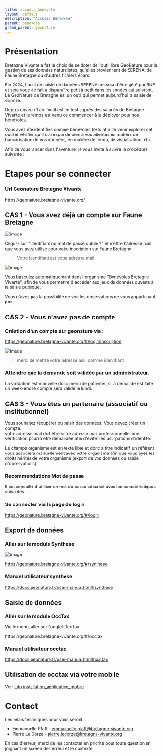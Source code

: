 ```yaml
---
title: accueil_benevole
layout: default
description: "Accueil Benevole"
parent: benevole
grand_parent: geonature
---
```

# Présentation

Bretagne Vivante a fait le choix de se doter de l'outil libre GeoNature pour la gestion de ses données naturalistes, qu'elles proviennent de SERENA, de Faune Bretagne ou d'autres fichiers épars. 

Fin 2024, l'outil de saisie de données SERENA cessera d'être géré par RNF et sera voué de fait à disparaître petit à petit dans les années qui suivront. 
Le GeoNature de Bretagne est un outil qui permet aujourd'hui la saisie de donnée. 

Depuis environ 1 an l'outil est en test auprès des salariés de Bretagne Vivante et le temps est venu de commencer à le déployer pour nos bénévoles.

Vous avez été identifiés comme bénévoles tests afin de venir explorer cet outil et vérifier qu'il corresponde bien à vos attentes en matière de bancarisation de vos données, en matière de rendu, de visualisation, etc.

Afin de vous lancer dans l'aventure, je vous invite à suivre la procédure suivante :


# Etapes pour se connecter

### Url Geonature Bretagne Vivante
https://geonature.bretagne-vivante.org/

## CAS 1 - Vous avez déjà un compte sur Faune Bretagne

![image](../../ressources/images/GeoNature_log_screen.png)

Cliquer sur "Identifiant ou mot de passe oublié ?"
et mettre l'adresse mail que vous avez utilisé pour votre inscription sur Faune Bretagne
> Votre identifiant est votre adresse mail

![image](../../ressources/images/GeoNature_recup_mdp.png)

Vous basculez automatiquement dans l'organisme "Bénévoles Bretagne Vivante",
afin de vous permettre d'accéder aux jeux de données ouverts à la saisie publique.

Vous n'avez pas la possibilité de voir les observations ne vous appartenant pas. 

## CAS 2 - Vous n'avez pas de compte 

### Création d'un compte sur geonature via :
https://geonature.bretagne-vivante.org/#/login/inscription

![image](../../ressources/images/GeoNature_creation_compte.png)


> merci de mettre votre adresse mail comme identifiant  

### Attendre que la demande soit validée par un administrateur.
La validation est manuelle donc merci de patienter, 
si la demande est faite un week-end le compte sera validé le lundi. 

## CAS 3 - Vous êtes un partenaire (associatif ou institutionnel) 
Vous souhaitez récupérer ou saisir des données.
Vous devez créer un compte.  
votre adresse mail doit être votre adresse mail professionnelle, une vérification pourra être demandée afin d'éviter les usurpations d'identité.

Le champs organisme est en texte libre et donc a titre indicatif, 
un référent vous associera manuellement avec votre organisme afin que vous ayez les droits hérités de votre organisme (export de vos données ou saisie d'observations).


### Recommendations Mot de passe
Il est conseillé d'utiliser un mot de passe sécurisé avec les caractéristiques suivantes :

### Se connecter via la page de login
https://geonature.bretagne-vivante.org/#/login

## Export de données
### Aller sur le module Synthese
![image](../../ressources/images/geonature_synthese.png)

https://geonature.bretagne-vivante.org/#/synthese

### Manuel utilisateur synthese
https://docs.geonature.fr/user-manual.html#synthese

## Saisie de données
### Aller sur le module OccTax

Via le menu, aller sur l'onglet OccTax.

https://geonature.bretagne-vivante.org/#/occtax

### Manuel utilisateur occtax
https://docs.geonature.fr/user-manual.html#occtax

## Utilisation de occtax via votre mobile

Voir [ tuto installation_application_mobile](https://bretagne-vivante.github.io/geonature/installation_application_mobile.html)

# Contact

Les relais techniques pour vous seront : 
- Emmanuelle Pfaff - emmanuelle.pfaff@bretagne-vivante.org
- Pierre Le Dorze - pierre.ledorze@bretagne-vivante.org

En cas d'erreur, merci de les contacter en priorité pour toute question 
en joignant un screen de l'erreur et le contexte